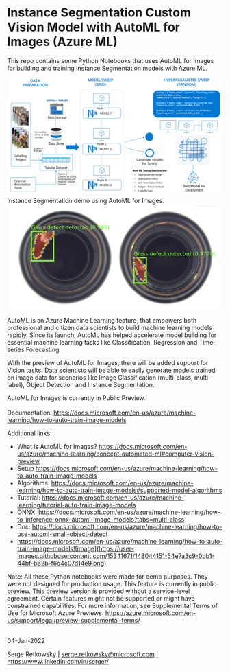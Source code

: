 # Instance Segmentation Custom Vision Model with AutoML for Images (Azure ML)

This repo contains some Python Notebooks that uses AutoML for Images for building and training Instance Segmentation models with Azure ML.

<img src="https://github.com/retkowsky/InstanceSegmentation/blob/main/captures/AutoML%20for%20Images.png?raw=true">
<br>
Instance Segmentation demo using AutoML for Images:
<img src="https://raw.githubusercontent.com/retkowsky/InstanceSegmentation/main/captures/example.jpg?">

AutoML is an Azure Machine Learning feature, that empowers both professional and citizen data scientists to build machine learning models rapidly. Since its launch, AutoML has helped accelerate model building for essential machine learning tasks like Classification, Regression and Time-series Forecasting.

With the preview of AutoML for Images, there will be added support for Vision tasks. Data scientists will be able to easily generate models trained on image data for scenarios like Image Classification (multi-class, multi-label), Object Detection and Instance Segmentation.

AutoML for Images is currently in Public Preview.<br><br>
Documentation: https://docs.microsoft.com/en-us/azure/machine-learning/how-to-auto-train-image-models

Additional links:
- What is AutoML for Images? https://docs.microsoft.com/en-us/azure/machine-learning/concept-automated-ml#computer-vision-preview
- Setup https://docs.microsoft.com/en-us/azure/machine-learning/how-to-auto-train-image-models
- Algorithms: https://docs.microsoft.com/en-us/azure/machine-learning/how-to-auto-train-image-models#supported-model-algorithms
- Tutorial: https://docs.microsoft.com/en-us/azure/machine-learning/tutorial-auto-train-image-models
- ONNX: https://docs.microsoft.com/en-us/azure/machine-learning/how-to-inference-onnx-automl-image-models?tabs=multi-class
- Doc: https://docs.microsoft.com/en-us/azure/machine-learning/how-to-use-automl-small-object-detect
- https://docs.microsoft.com/en-us/azure/machine-learning/how-to-auto-train-image-models![image](https://user-images.githubusercontent.com/15341671/148044151-54e7a3c9-0bb1-44bf-b62b-f6c4c07d14e9.png)

Note: All these Python notebooks were made for demo purposes. They were not designed for production usage. This feature is currently in public preview. This preview version is provided without a service-level agreement. Certain features might not be supported or might have constrained capabilities. For more information, see Supplemental Terms of Use for Microsoft Azure Previews. https://azure.microsoft.com/en-us/support/legal/preview-supplemental-terms/

<br>
04-Jan-2022

Serge Retkowsky | serge.retkowsky@microsoft.com | https://www.linkedin.com/in/serger/
